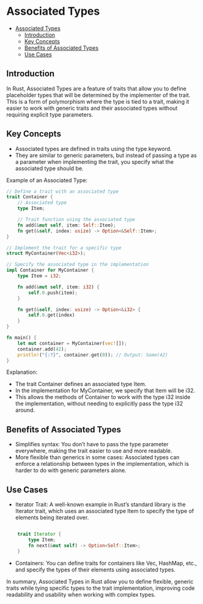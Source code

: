 # Associated Types

- [Associated Types](#associated-types)
  - [Introduction](#introduction)
  - [Key Concepts](#key-concepts)
  - [Benefits of Associated Types](#benefits-of-associated-types)
  - [Use Cases](#use-cases)

## Introduction

In Rust, Associated Types are a feature of traits that allow you to define placeholder types that will be determined by the implementer of the trait. This is a form of polymorphism where the type is tied to a trait, making it easier to work with generic traits and their associated types without requiring explicit type parameters.

## Key Concepts

- Associated types are defined in traits using the type keyword.
- They are similar to generic parameters, but instead of passing a type as a parameter when implementing the trait, you specify what the associated type should be.

Example of an Associated Type:

```rust
// Define a trait with an associated type
trait Container {
    // Associated type
    type Item;

    // Trait function using the associated type
    fn add(&mut self, item: Self::Item);
    fn get(&self, index: usize) -> Option<&Self::Item>;
}

// Implement the trait for a specific type
struct MyContainer(Vec<i32>);

// Specify the associated type in the implementation
impl Container for MyContainer {
    type Item = i32;

    fn add(&mut self, item: i32) {
        self.0.push(item);
    }

    fn get(&self, index: usize) -> Option<&i32> {
        self.0.get(index)
    }
}

fn main() {
    let mut container = MyContainer(vec![]);
    container.add(42);
    println!("{:?}", container.get(0)); // Output: Some(42)
}
```

Explanation:

- The trait Container defines an associated type Item.
- In the implementation for MyContainer, we specify that Item will be i32.
- This allows the methods of Container to work with the type i32 inside the implementation, without needing to explicitly pass the type i32 around.

## Benefits of Associated Types

- Simplifies syntax: You don’t have to pass the type parameter everywhere, making the trait easier to use and more readable.
- More flexible than generics in some cases: Associated types can enforce a relationship between types in the implementation, which is harder to do with generic parameters alone.

## Use Cases

- Iterator Trait: A well-known example in Rust’s standard library is the Iterator trait, which uses an associated type Item to specify the type of elements being iterated over.

```rust

    trait Iterator {
        type Item;
        fn next(&mut self) -> Option<Self::Item>;
    }
```

- Containers: You can define traits for containers like Vec, HashMap, etc., and specify the types of their elements using associated types.

In summary, Associated Types in Rust allow you to define flexible, generic traits while tying specific types to the trait implementation, improving code readability and usability when working with complex types.
